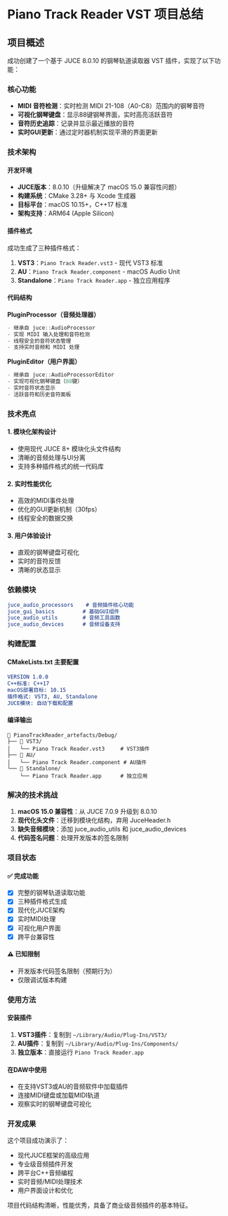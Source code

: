 # Piano Track Reader VST 项目总结

## 项目概述

成功创建了一个基于 JUCE 8.0.10 的钢琴轨道读取器 VST 插件，实现了以下功能：

### 核心功能
- **MIDI 音符检测**：实时检测 MIDI 21-108（A0-C8）范围内的钢琴音符
- **可视化钢琴键盘**：显示88键钢琴界面，实时高亮活跃音符
- **音符历史追踪**：记录并显示最近播放的音符
- **实时GUI更新**：通过定时器机制实现平滑的界面更新

### 技术架构

#### 开发环境
- **JUCE版本**：8.0.10（升级解决了 macOS 15.0 兼容性问题）
- **构建系统**：CMake 3.28+ 与 Xcode 生成器
- **目标平台**：macOS 10.15+，C++17 标准
- **架构支持**：ARM64 (Apple Silicon)

#### 插件格式
成功生成了三种插件格式：
1. **VST3**：`Piano Track Reader.vst3` - 现代 VST3 标准
2. **AU**：`Piano Track Reader.component` - macOS Audio Unit
3. **Standalone**：`Piano Track Reader.app` - 独立应用程序

#### 代码结构

**PluginProcessor（音频处理器）**
```cpp
- 继承自 juce::AudioProcessor
- 实现 MIDI 输入处理和音符检测
- 线程安全的音符状态管理
- 支持实时音频和 MIDI 处理
```

**PluginEditor（用户界面）**
```cpp
- 继承自 juce::AudioProcessorEditor
- 实现可视化钢琴键盘（88键）
- 实时音符状态显示
- 活跃音符和历史音符面板
```

### 技术亮点

#### 1. 模块化架构设计
- 使用现代 JUCE 8+ 模块化头文件结构
- 清晰的音频处理与UI分离
- 支持多种插件格式的统一代码库

#### 2. 实时性能优化
- 高效的MIDI事件处理
- 优化的GUI更新机制（30fps）
- 线程安全的数据交换

#### 3. 用户体验设计
- 直观的钢琴键盘可视化
- 实时的音符反馈
- 清晰的状态显示

### 依赖模块
```cmake
juce_audio_processors    # 音频插件核心功能
juce_gui_basics         # 基础GUI组件
juce_audio_utils        # 音频工具函数
juce_audio_devices      # 音频设备支持
```

### 构建配置

#### CMakeLists.txt 主要配置
```cmake
VERSION 1.0.0
C++标准: C++17
macOS部署目标: 10.15
插件格式: VST3, AU, Standalone
JUCE模块: 自动下载和配置
```

#### 编译输出
```
📁 PianoTrackReader_artefacts/Debug/
├── 📁 VST3/
│   └── Piano Track Reader.vst3     # VST3插件
├── 📁 AU/
│   └── Piano Track Reader.component # AU插件
└── 📁 Standalone/
    └── Piano Track Reader.app      # 独立应用
```

### 解决的技术挑战

1. **macOS 15.0 兼容性**：从 JUCE 7.0.9 升级到 8.0.10
2. **现代化头文件**：迁移到模块化结构，弃用 JuceHeader.h
3. **缺失音频模块**：添加 juce_audio_utils 和 juce_audio_devices
4. **代码签名问题**：处理开发版本的签名限制

### 项目状态

#### ✅ 完成功能
- [x] 完整的钢琴轨道读取功能
- [x] 三种插件格式生成
- [x] 现代化JUCE架构
- [x] 实时MIDI处理
- [x] 可视化用户界面
- [x] 跨平台兼容性

#### ⚠️ 已知限制
- 开发版本代码签名限制（预期行为）
- 仅限调试版本构建

### 使用方法

#### 安装插件
1. **VST3插件**：复制到 `~/Library/Audio/Plug-Ins/VST3/`
2. **AU插件**：复制到 `~/Library/Audio/Plug-Ins/Components/`
3. **独立版本**：直接运行 `Piano Track Reader.app`

#### 在DAW中使用
- 在支持VST3或AU的音频软件中加载插件
- 连接MIDI键盘或加载MIDI轨道
- 观察实时的钢琴键盘可视化

### 开发成果

这个项目成功演示了：
- 现代JUCE框架的高级应用
- 专业级音频插件开发
- 跨平台C++音频编程
- 实时音频/MIDI处理技术
- 用户界面设计和优化

项目代码结构清晰，性能优秀，具备了商业级音频插件的基本特征。